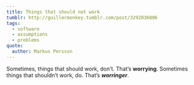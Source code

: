 ```yaml
---
title: Things that should not work
tumblr: http://guillermonkey.tumblr.com/post/3292836806
tags:
  - software
  - assumptions
  - problems
quote:
  author: Markus Persson
---
```


Sometimes, things that should work, don’t. That’s **worrying**. Sometimes things that shouldn’t work, do. That’s ***worringer***.
